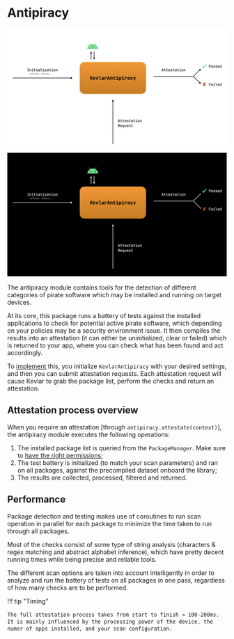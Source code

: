 # Antipiracy
![Day Scheme](https://raw.githubusercontent.com/kevlar-kt/kevlar/master/docs/assets/images/kapd.jpeg#only-light)
![Night Scheme](https://raw.githubusercontent.com/kevlar-kt/kevlar/master/docs/assets/images/kapn.jpeg#only-dark)

The antipiracy module contains tools for the detection of different categories of pirate software which may be installed and running on target devices. 

At its core, this package runs a battery of tests against the installed applications to check for potential active pirate software, 
which depending on your policies may be a security environment issue. 
It then compiles the results into an attestation (it can either be uninitialized, clear or failed)
which is returned to your app, where you can check what has been found and act accordingly.

To [implement](implementation.md) this, you initialize `KevlarAntipiracy` with your desired settings, and then you can submit attestation requests. 
Each attestation request will cause Kevlar to grab the package list, perform the checks and return an attestation.

## Attestation process overview
When you require an attestation [through `antipiracy.attestate(context)`], the antipiracy module executes the following operations:

1. The installed package list is queried from the `PackageManager`. Make sure to [have the right permissions](privacy.md);
2. The test battery is initialized (to match your scan parameters) and ran on all packages, against the precompiled dataset onboard the library;
3. The results are collected, processed, filtered and returned.

## Performance
Package detection and testing makes use of coroutines to run scan operation in parallel for each package to minimize the time taken to run through all packages.

Most of the checks consist of some type of string analysis (characters & regex matching and abstract alphabet inference), which have pretty decent running times while being precise and reliable tools.

The different scan options are taken into account intelligently in order to analyze and run the battery of tests on all packages in one pass, regardless of how many checks are to be performed.

!!! tip "Timing"
	
	The full attestation process takes from start to finish ≈ 100-200ms. It is mainly influenced by the processing power of the device, the numer of apps installed, and your scan configuration.

